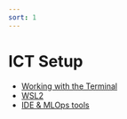 ```yaml
---
sort: 1
---
```


# ICT Setup 

- [Working with the Terminal](https://adsai.buas.nl/Study%20Content/Robotics%20and%20Reinforcement%20Learning/1.%20Working%20with%20the%20Terminal%20-%20Refresher.html)
- [WSL2](https://adsai.buas.nl/Study%20Content/Robotics%20and%20Reinforcement%20Learning/2.%20Windows%20Subsystem%20for%20Linux%20(WSL2).html)
- [IDE & MLOps tools](../../Study%20Content/MLOps/MLOpsIDETools.html)
